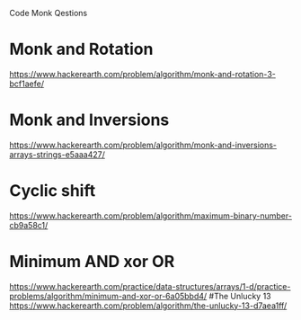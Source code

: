 Code Monk Qestions
# Monk and Rotation
https://www.hackerearth.com/problem/algorithm/monk-and-rotation-3-bcf1aefe/
# Monk and Inversions
https://www.hackerearth.com/problem/algorithm/monk-and-inversions-arrays-strings-e5aaa427/
# Cyclic shift
https://www.hackerearth.com/problem/algorithm/maximum-binary-number-cb9a58c1/
# Minimum AND xor OR
https://www.hackerearth.com/practice/data-structures/arrays/1-d/practice-problems/algorithm/minimum-and-xor-or-6a05bbd4/
#The Unlucky 13
https://www.hackerearth.com/problem/algorithm/the-unlucky-13-d7aea1ff/
